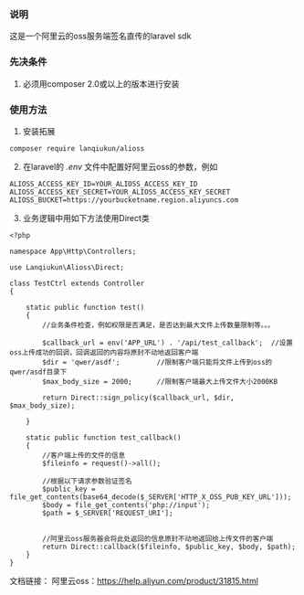 ### 说明
这是一个阿里云的oss服务端签名直传的laravel sdk

### 先决条件

1. 必须用composer 2.0或以上的版本进行安装

### 使用方法

1. 安装拓展
```
composer require lanqiukun/alioss
```

2. 在laravel的 *.env* 文件中配置好阿里云oss的参数，例如
```
ALIOSS_ACCESS_KEY_ID=YOUR_ALIOSS_ACCESS_KEY_ID
ALIOSS_ACCESS_KEY_SECRET=YOUR_ALIOSS_ACCESS_KEY_SECRET
ALIOSS_BUCKET=https://yourbucketname.region.aliyuncs.com
```

3. 业务逻辑中用如下方法使用Direct类
```
<?php

namespace App\Http\Controllers;

use Lanqiukun\Alioss\Direct;

class TestCtrl extends Controller
{

    static public function test()
    {
        //业务条件检查，例如权限是否满足，是否达到最大文件上传数量限制等。。。

        $callback_url = env('APP_URL') . '/api/test_callback';  //设置oss上传成功的回调，回调返回的内容将原封不动地返回客户端
        $dir = 'qwer/asdf';         //限制客户端只能将文件上传到oss的qwer/asdf目录下
        $max_body_size = 2000;      //限制客户端最大上传文件大小2000KB

        return Direct::sign_policy($callback_url, $dir, $max_body_size);

    }

    static public function test_callback()
    {
        //客户端上传的文件的信息
        $fileinfo = request()->all();

        //根据以下请求参数验证签名
        $public_key = file_get_contents(base64_decode($_SERVER['HTTP_X_OSS_PUB_KEY_URL']));
        $body = file_get_contents('php://input');
        $path = $_SERVER['REQUEST_URI'];


        //阿里云oss服务器会将此处返回的信息原封不动地返回给上传文件的客户端
        return Direct::callback($fileinfo, $public_key, $body, $path);
    }
}
```

文档链接：
阿里云oss：https://help.aliyun.com/product/31815.html
